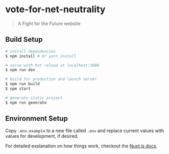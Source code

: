 # vote-for-net-neutrality

> A Fight for the Future website

## Build Setup

``` bash
# install dependencies
$ npm install # Or yarn install

# serve with hot reload at localhost:3000
$ npm run dev

# build for production and launch server
$ npm run build
$ npm start

# generate static project
$ npm run generate
```

## Environment Setup

Copy `.env.example` to a new file called `.env` and replace current values with
values for development, if desired.

For detailed explanation on how things work, checkout the [Nuxt.js docs](https://github.com/nuxt/nuxt.js).

